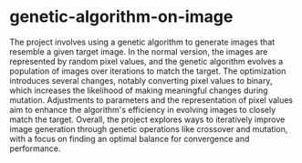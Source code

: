 # genetic-algorithm-on-image
The project involves using a genetic algorithm to generate images that resemble a given target image.
In the normal version, the images are represented by random pixel values, and the genetic algorithm evolves a population of images over iterations to match the target.
The optimization introduces several changes, notably converting pixel values to binary, which increases the likelihood of making meaningful changes during mutation.
Adjustments to parameters and the representation of pixel values aim to enhance the algorithm's efficiency in evolving images to closely match the target.
Overall, the project explores ways to iteratively improve image generation through genetic operations like crossover and mutation, with a focus on finding an optimal balance for convergence and performance.